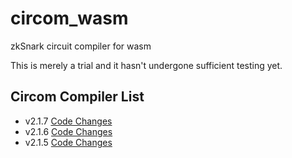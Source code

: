 # circom_wasm
zkSnark circuit compiler for wasm 

This is merely a trial and it hasn't undergone sufficient testing yet.

## Circom Compiler List
- v2.1.7 [Code Changes](https://github.com/remix-project-org/circom/tree/v2.1.7_wasm)
- v2.1.6 [Code Changes](https://github.com/remix-project-org/circom/tree/v2.1.6_wasm)
- v2.1.5 [Code Changes](https://github.com/remix-project-org/circom/tree/v2.1.5_wasm)
